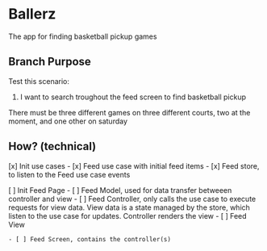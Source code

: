 # Ballerz
The app for finding basketball pickup games

## Branch Purpose
Test this scenario: 
1) I want to search troughout the feed screen to find basketball pickup


There must be three different games on three different courts, two at the moment, and one other on saturday


## How? (technical)

[x] Init use cases
    - [x] Feed use case with initial feed items
    - [x] Feed store, to listen to the Feed use case events
        
[ ] Init Feed Page
    - [ ] Feed Model, used for data transfer betweeen controller and view
    - [ ] Feed Controller, only calls the use case to execute requests for view data. View data is a state managed by the store, which listen to the use case for updates. Controller renders the view
    - [ ] Feed View

    - [ ] Feed Screen, contains the controller(s)


